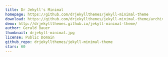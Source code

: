 ```yaml
---
title: Dr Jekyll's Minimal
homepage: https://github.com/drjekyllthemes/jekyll-minimal-theme
download: https://github.com/drjekyllthemes/jekyll-minimal-theme/archive/gh-pages.zip
demo: http://drjekyllthemes.github.io/jekyll-minimal-theme/
author: Gerald Bauer
thumbnail: drjekyll-minimal.jpg
license: Public Domain
github_repo: drjekyllthemes/jekyll-minimal-theme
stars: 60
---
```

